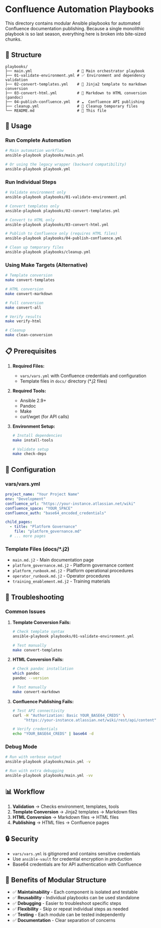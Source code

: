 # Confluence Automation Playbooks

This directory contains modular Ansible playbooks for automated Confluence documentation publishing.
Because a single monolithic playbook is so last season, everything here is broken into bite-sized chunks.

## 📁 Structure

```
playbooks/
├── main.yml                    # 🎯 Main orchestrator playbook
├── 01-validate-environment.yml # ✅ Environment and dependency validation
├── 02-convert-templates.yml    # 🔄 Jinja2 template to markdown conversion
├── 03-convert-html.yml         # 📄 Markdown to HTML conversion (pandoc)
├── 04-publish-confluence.yml   # ☁️  Confluence API publishing
├── cleanup.yml                 # 🧹 Cleanup temporary files
└── README.md                   # 📖 This file
```

## 🚀 Usage

### Run Complete Automation
```bash
# Main automation workflow
ansible-playbook playbooks/main.yml

# Or using the legacy wrapper (backward compatibility)
ansible-playbook playbook.yml
```

### Run Individual Steps
```bash
# Validate environment only
ansible-playbook playbooks/01-validate-environment.yml

# Convert templates only
ansible-playbook playbooks/02-convert-templates.yml

# Convert to HTML only
ansible-playbook playbooks/03-convert-html.yml

# Publish to Confluence only (requires HTML files)
ansible-playbook playbooks/04-publish-confluence.yml

# Clean up temporary files
ansible-playbook playbooks/cleanup.yml
```

### Using Make Targets (Alternative)
```bash
# Template conversion
make convert-templates

# HTML conversion  
make convert-markdown

# Full conversion
make convert-all

# Verify results
make verify-html

# Cleanup
make clean-conversion
```

## 📋 Prerequisites

1. **Required Files:**
   - `vars/vars.yml` with Confluence credentials and configuration
   - Template files in `docs/` directory (*.j2 files)

2. **Required Tools:**
   - Ansible 2.9+
   - Pandoc
   - Make
   - curl/wget (for API calls)

3. **Environment Setup:**
   ```bash
   # Install dependencies
   make install-tools
   
   # Validate setup
   make check-deps
   ```

## 🔧 Configuration

### vars/vars.yml
```yaml
project_name: "Your Project Name"
env: "Development"
confluence_url: "https://your-instance.atlassian.net/wiki"
confluence_space: "YOUR_SPACE"
confluence_auth: "base64_encoded_credentials"

child_pages:
  - title: "Platform Governance"
    file: "platform_governance.md"
  # ... more pages
```

### Template Files (docs/*.j2)
- `main.md.j2` - Main documentation page
- `platform_governance.md.j2` - Platform governance content
- `platform_runbook.md.j2` - Platform operational procedures
- `operator_runbook.md.j2` - Operator procedures
- `training_enablement.md.j2` - Training materials

## 🐛 Troubleshooting

### Common Issues

1. **Template Conversion Fails:**
   ```bash
   # Check template syntax
   ansible-playbook playbooks/01-validate-environment.yml
   
   # Test manually
   make convert-templates
   ```

2. **HTML Conversion Fails:**
   ```bash
   # Check pandoc installation
   which pandoc
   pandoc --version
   
   # Test manually
   make convert-markdown
   ```

3. **Confluence Publishing Fails:**
   ```bash
   # Test API connectivity
   curl -H "Authorization: Basic YOUR_BASE64_CREDS" \
        "https://your-instance.atlassian.net/wiki/rest/api/content"
   
   # Verify credentials
   echo "YOUR_BASE64_CREDS" | base64 -d
   ```

### Debug Mode
```bash
# Run with verbose output
ansible-playbook playbooks/main.yml -v

# Run with extra debugging
ansible-playbook playbooks/main.yml -vv
```

## 📊 Workflow

1. **Validation** → Checks environment, templates, tools
2. **Template Conversion** → Jinja2 templates → Markdown files
3. **HTML Conversion** → Markdown files → HTML files  
4. **Publishing** → HTML files → Confluence pages

## 🔒 Security

- `vars/vars.yml` is gitignored and contains sensitive credentials
- Use `ansible-vault` for credential encryption in production
- Base64 credentials are for API authentication with Confluence

## 🎯 Benefits of Modular Structure

- ✅ **Maintainability** - Each component is isolated and testable
- ✅ **Reusability** - Individual playbooks can be used standalone  
- ✅ **Debugging** - Easier to troubleshoot specific steps
- ✅ **Flexibility** - Skip or repeat individual steps as needed
- ✅ **Testing** - Each module can be tested independently
- ✅ **Documentation** - Clear separation of concerns
